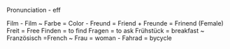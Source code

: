 Pronunciation - eff

Film - Film ~
Farbe = Color -
Freund = Friend +
Freunde = Frinend (Female)
Freit = Free
Finden = to find
Fragen = to ask
Frühstück = breakfast ~
Französisch =French ~
Frau = woman -
Fahrad = bycycle

